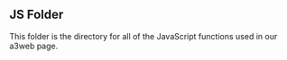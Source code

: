## JS Folder
This folder is the directory for all of the JavaScript functions used in our a3web page.
